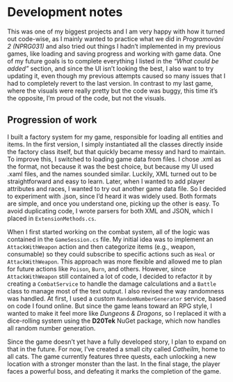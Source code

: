 # Development notes

This was one of my biggest projects and I am very happy with how it turned out code-wise, as I mainly wanted to practice what we did in *Programování 2 (NPRG031)* and also tried out things I hadn’t implemented in my previous games, like loading and saving progress and working with game data. 
One of my future goals is to complete everything I listed in the *“What could be added”* section, and since the UI isn’t looking the best, I also want to try updating it, even though my previous attempts caused so many issues that I had to completely revert to the last version. 
In contrast to my last game, where the visuals were really pretty but the code was buggy, this time it’s the opposite, I’m proud of the code, but not the visuals.

## Progression of work

I built a factory system for my game, responsible for loading all entities and items.
In the first version, I simply instantiated all the classes directly inside the factory class itself, but that quickly became messy and hard to maintain.
To improve this, I switched to loading game data from files.
I chose .xml as the format, not because it was the best choice, but because my UI used .xaml files, and the names sounded similar.
Luckily, XML turned out to be straightforward and easy to learn.
Later, when I wanted to add player attributes and races, I wanted to try out another game data file.
So I decided to experiment with .json, since I’d heard it was widely used.
Both formats are simple, and once you understand one, picking up the other is easy.
To avoid duplicating code, I wrote parsers for both XML and JSON, which I placed in `ExtensionMethods.cs`.

When I first started working on the combat system, all of the logic was contained in the `GameSession.cs` file. 
My initial idea was to implement an `AttackWithWeapon` action and then categorize items (e.g., weapon, consumable) so they could subscribe to specific actions such as `Heal` or `AttackWithWeapon`. 
This approach was more flexible and allowed me to plan for future actions like `Poison`, `Burn`, and others. 
However, since `AttackWithWeapon` still contained a lot of code, I decided to refactor it by creating a `CombatService` to handle the damage calculations and a `Battle` class to manage most of the text output. 
I also revised the way randomness was handled. 
At first, I used a custom `RandomNumberGenerator` service, based on code I found online. 
But since the game leans toward an RPG style, I wanted to make it feel more like *Dungeons & Dragons*, so I replaced it with a dice-rolling system using the **D20Tek** NuGet package, which now handles all random number generation.


Since the game doesn’t yet have a fully developed story, I plan to expand on that in the future. 
For now, I’ve created a small city called *Catheilm*, home to all cats. 
The game currently features three quests, each unlocking a new location with a stronger monster than the last. 
In the final stage, the player faces a powerful boss, and defeating it marks the completion of the game.
